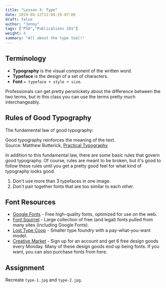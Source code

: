```yaml
---
title: "Lesson 3: Type"
date: 2019-04-12T12:04:19-07:00
draft: false
author: "Jenny"
tags: ["PSD","Publications 101"]
weight: 4
summary: "All about the type tool!"
---
```


## Terminology

* **Typography** is the visual component of the written word.
* **Typeface** is the design of a set of characters.
* **Font** `= typeface + style + size`.

Professionals can get pretty persnickety about the difference between the two terms, but in this class you can use the terms pretty much interchangeably.

## Rules of Good Typography

The fundamental law of good typography: 

<div class="quote">
	<div class="quote-content">Good typography reinforces the meaning of the text.</div>
	<div class="quote-credit">
		Source: Matthew Butterick, 
		<a href="https://practicaltypography.com/what-is-good-typography.html">Practical Typography</a>
	</div>
</div>

In addition to this fundamental law, there are some basic rules that govern good typography. Of course, rules are meant to be broken, but it's good to follow these rules until you get a pretty good feel for what kind of typography looks good.

1. Don't use more than 3 typefaces in one image.
2. Don't pair together fonts that are too similar to each other.

## Font Resources

* [Google Fonts](https://fonts.google.com/) - Free high-quality fonts, optimized for use on the web.
* [Font Squirrel](https://www.fontsquirrel.com) - Large collection of free (and legal) fonts pulled from many sites (including Google Fonts).
* [Lost Type Coop](https://www.losttype.com) - Smaller type foundry with a pay-what-you-want model.
* [Creative Market](https://www.creativemarket.com) - Sign up for an account and get 6 free design goods every Monday. Many of these design goods end up being fonts. If you want, you can also purchase fonts from here.

## Assignment

Recreate `type-1.jpg` and `type-2.jpg`.